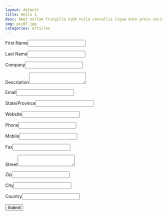 ```yaml
---
layout: default
title: Hello 1
desc: Amet nullam fringilla nibh nulla convallis tique ante proin sociis accumsan lobortis. Auctor etiam porttitor phasellus tempus cubilia ultrices tempor sagittis. Nisl fermentum consequat integer interdum.
img: pic07.jpg
categories: articles
---
```

<!--  ----------------------------------------------------------------------  -->
<!--  NOTE: Please add the following <META> element to your page <HEAD>.      -->
<!--  If necessary, please modify the charset parameter to specify the        -->
<!--  character set of your HTML page.                                        -->
<!--  ----------------------------------------------------------------------  -->

<META HTTP-EQUIV="Content-type" CONTENT="text/html; charset=UTF-8">

<!--  ----------------------------------------------------------------------  -->
<!--  NOTE: Please add the following <FORM> element to your page.             -->
<!--  ----------------------------------------------------------------------  -->

<form action="https://webto.salesforce.com/servlet/servlet.WebToLead?encoding=UTF-8" method="POST">

<input type=hidden name="oid" value="00D0Y000002jLZP">
<input type=hidden name="retURL" value="http://flybyus.herokuapp.com">

<!--  ----------------------------------------------------------------------  -->
<!--  NOTE: These fields are optional debugging elements. Please uncomment    -->
<!--  these lines if you wish to test in debug mode.                          -->
<!--  <input type="hidden" name="debug" value=1>                              -->
<!--  <input type="hidden" name="debugEmail" value="liam@contra-bit.com">     -->
<!--  ----------------------------------------------------------------------  -->

<label for="first_name">First Name</label><input  id="first_name" maxlength="40" name="first_name" size="20" type="text" /><br>

<label for="last_name">Last Name</label><input  id="last_name" maxlength="80" name="last_name" size="20" type="text" /><br>

<label for="company">Company</label><input  id="company" maxlength="40" name="company" size="20" type="text" /><br>

<label for="description">Description</label><textarea name="description"></textarea><br>

<label for="email">Email</label><input  id="email" maxlength="80" name="email" size="20" type="text" /><br>

<label for="state">State/Province</label><input  id="state" maxlength="20" name="state" size="20" type="text" /><br>

<label for="URL">Website</label><input  id="URL" maxlength="80" name="URL" size="20" type="text" /><br>

<label for="phone">Phone</label><input  id="phone" maxlength="40" name="phone" size="20" type="text" /><br>

<label for="mobile">Mobile</label><input  id="mobile" maxlength="40" name="mobile" size="20" type="text" /><br>

<label for="fax">Fax</label><input  id="fax" maxlength="40" name="fax" size="20" type="text" /><br>

<label for="street">Street</label><textarea name="street"></textarea><br>

<label for="zip">Zip</label><input  id="zip" maxlength="20" name="zip" size="20" type="text" /><br>

<label for="city">City</label><input  id="city" maxlength="40" name="city" size="20" type="text" /><br>

<label for="country">Country</label><input  id="country" maxlength="40" name="country" size="20" type="text" /><br>

<input type="submit" name="submit">

</form>
